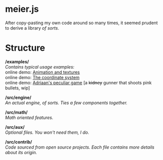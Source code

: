 meier.js
========

After copy-pasting my own code around so many times, it seemed prudent to  derive a library *of sorts*.

Structure
=========

**/examples/**
*<br>Contains typical usage examples:*
<br> online demo: [Animation and textures](http://gerjo.github.io/meier.js/examples/helloworld/helloworld.html)
<br> online demo: [The coordinate system](http://gerjo.github.io/meier.js/examples/grid/grid.html)
<br> online demo: [Adriaan's peculiar game](http://gerjo.github.io/meier.js/examples/countermoon/game.html) [a <s>kidney</s> gunner that shoots pink bullets, wip]

**/src/engine/** 
<br>*An actual engine, of sorts. Ties a few components together.*

**/src/math/**
<br>*Math oriented features.*

**/src/aux/**
<br>*Optional files. You won't need them, I do.*

**/src/contrib/**
<br>*Code sourced from open source projects. Each file contains more details about its origin.*